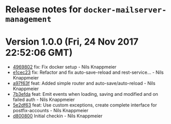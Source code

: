 # Release notes for `docker-mailserver-management`

<a name="current-release"></a>
# Version 1.0.0 (Fri, 24 Nov 2017 22:52:06 GMT)

* [4969802](https://github.com/nknapp/docker-mailserver-management/commit/4969802) fix: Fix docker setup - Nils Knappmeier
* [e1cec23](https://github.com/nknapp/docker-mailserver-management/commit/e1cec23) fix: Refactor and fix auto-save-reload and rest-service... - Nils Knappmeier
* [a97f63f](https://github.com/nknapp/docker-mailserver-management/commit/a97f63f) feat: Added simple router and auto-save/auto-reload - Nils Knappmeier
* [7b3efda](https://github.com/nknapp/docker-mailserver-management/commit/7b3efda) feat: Emit events when loading, saving and modified and on failed auth - Nils Knappmeier
* [5e2df63](https://github.com/nknapp/docker-mailserver-management/commit/5e2df63) feat: Use custom exceptions, create complete interface for postfix-accounts - Nils Knappmeier
* [d800800](https://github.com/nknapp/docker-mailserver-management/commit/d800800) Initial checkin - Nils Knappmeier
